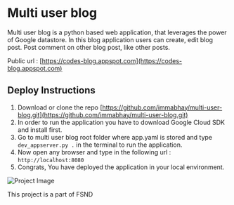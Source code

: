 # Multi user blog
Multi user blog is a python based web application, that leverages the power of Google datastore.
In this blog application users can create, edit blog post. Post comment on other blog post, like other posts.

Public url : [https://codes-blog.appspot.com](https://codes-blog.appspot.com)

## Deploy Instructions
1. Download or clone the repo [https://github.com/immabhay/multi-user-blog.git](https://github.com/immabhay/multi-user-blog.git)
2. In order to run the application you have to download Google Cloud SDK and install first.
3. Go to multi user blog root folder where app.yaml is stored and type `dev_appserver.py .` in the terminal to run the application.
4. Now open any browser and type in the following url : `http://localhost:8080`
5. Congrats, You have deployed the application in your local environment.


![Project Image](https://raw.githubusercontent.com/immabhay/multi-user-blog/master/readme_data/multi-user-blog-dashboard.jpeg)


This project is a part of FSND
